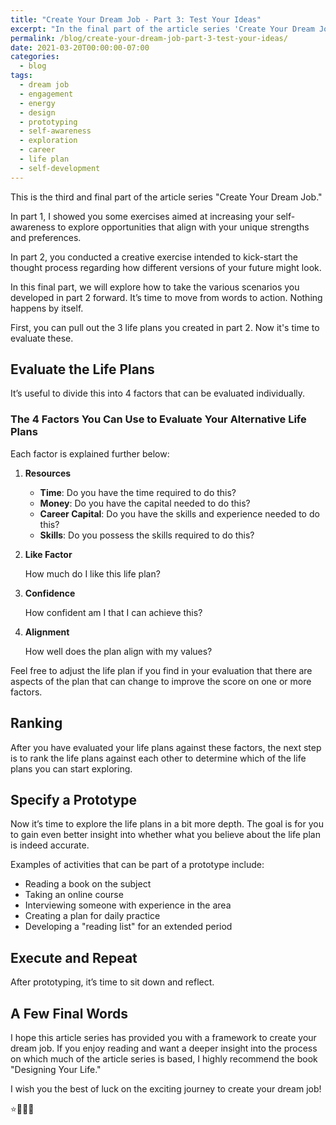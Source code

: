 ```yaml
---
title: "Create Your Dream Job - Part 3: Test Your Ideas"
excerpt: "In the final part of the article series 'Create Your Dream Job,' we look at how you can take the various scenarios you came up with in part 2 forward and move from words to action."
permalink: /blog/create-your-dream-job-part-3-test-your-ideas/
date: 2021-03-20T00:00:00-07:00
categories:
  - blog
tags:
  - dream job
  - engagement
  - energy
  - design
  - prototyping
  - self-awareness
  - exploration
  - career
  - life plan
  - self-development
---
```

This is the third and final part of the article series "Create Your Dream Job."

In part 1, I showed you some exercises aimed at increasing your self-awareness to explore opportunities that align with your unique strengths and preferences.
<!-- more -->


In part 2, you conducted a creative exercise intended to kick-start the thought process regarding how different versions of your future might look.

In this final part, we will explore how to take the various scenarios you developed in part 2 forward. It’s time to move from words to action. Nothing happens by itself.

First, you can pull out the 3 life plans you created in part 2. Now it's time to evaluate these.

## Evaluate the Life Plans

It’s useful to divide this into 4 factors that can be evaluated individually.

### The 4 Factors You Can Use to Evaluate Your Alternative Life Plans

Each factor is explained further below:

1. **Resources**

   - **Time**: Do you have the time required to do this?
   - **Money**: Do you have the capital needed to do this?
   - **Career Capital**: Do you have the skills and experience needed to do this?
   - **Skills**: Do you possess the skills required to do this?

2. **Like Factor**

   How much do I like this life plan?

3. **Confidence**

   How confident am I that I can achieve this?

4. **Alignment**

   How well does the plan align with my values?

Feel free to adjust the life plan if you find in your evaluation that there are aspects of the plan that can change to improve the score on one or more factors.

## Ranking

After you have evaluated your life plans against these factors, the next step is to rank the life plans against each other to determine which of the life plans you can start exploring.

## Specify a Prototype

Now it’s time to explore the life plans in a bit more depth. The goal is for you to gain even better insight into whether what you believe about the life plan is indeed accurate.

Examples of activities that can be part of a prototype include:

- Reading a book on the subject
- Taking an online course
- Interviewing someone with experience in the area
- Creating a plan for daily practice
- Developing a "reading list" for an extended period

## Execute and Repeat

After prototyping, it’s time to sit down and reflect.

## A Few Final Words

I hope this article series has provided you with a framework to create your dream job. If you enjoy reading and want a deeper insight into the process on which much of the article series is based, I highly recommend the book "Designing Your Life."

I wish you the best of luck on the exciting journey to create your dream job!

⭐🚀🙏💓